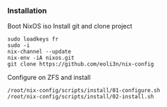 ### Installation
Boot NixOS iso
Install git and clone project
```
sudo loadkeys fr
sudo -i
nix-channel --update
nix-env -iA nixos.git
git clone https://github.com/eoli3n/nix-config
```
Configure on ZFS and install
```
/root/nix-config/scripts/install/01-configure.sh
/root/nix-config/scripts/install/02-install.sh
```
